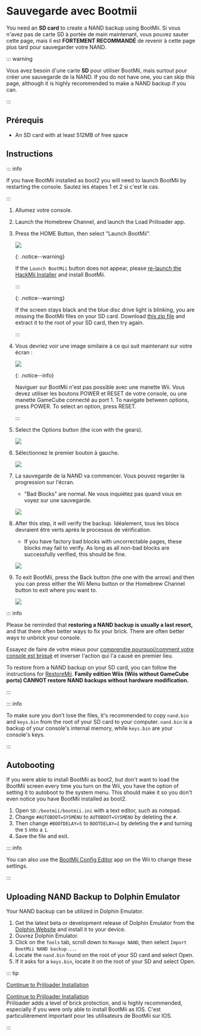 # Sauvegarde avec Bootmii

You need an **SD card** to create a NAND backup using BootMii.
Si vous n'avez pas de carte SD à portée de main maintenant, vous pouvez sauter cette page, mais il est **FORTEMENT RECOMMANDÉ** de revenir à cette page plus tard pour sauvegarder votre NAND.

::: warning

Vous avez besoin d'une carte **SD** pour utiliser BootMii, mais surtout pour créer une sauvegarde de la NAND. If you do not have one, you can skip this page, although it is highly recommended to make a NAND backup if you can.

:::

## Prérequis

- An SD card with at least 512MB of free space

## Instructions

::: info

If you have BootMii installed as boot2 you will need to launch BootMii by restarting the console. Sautez les étapes 1 et 2 si c'est le cas.

:::

1. Allumez votre console.

2. Launch the Homebrew Channel, and launch the Load Priiloader app.

3. Press the HOME Button, then select "Launch BootMii".

   ![](/images/bootmii/BootMii_HBC.png)

   {: .notice--warning}

   If the `Launch BootMii` button does not appear, please [re-launch the HackMii Installer](hackmii) and install BootMii.

   :::

   {: .notice--warning}

   If the screen stays black and the blue disc drive light is blinking, you are missing the BootMii files on your SD card. Download [this zip file](https://static.hackmii.com/bootmii_sd_files.zip) and extract it to the root of your SD card, then try again.

   :::

4. Vous devriez voir une image similaire à ce qui suit maintenant sur votre écran :

   ![](/images/bootmii/BootMii_Main.png)

   {: .notice--info}

   Naviguer sur BootMii n'est pas possible avec une manette Wii.
   Vous devez utiliser les boutons POWER et RESET de votre console, ou une manette GameCube connecté au port 1.
   To navigate between options, press POWER. To select an option, press RESET.

   :::

5. Select the Options button (the icon with the gears).

   ![](/images/bootmii/BootMii_Gears.png)

6. Sélectionnez le premier bouton à gauche.

   ![](/images/bootmii/BootMii_Backup.png)

7. La sauvegarde de la NAND va commencer. Vous pouvez regarder la progression sur l'écran.

   - "Bad Blocks" are normal. Ne vous inquiétez pas quand vous en voyez sur une sauvegarde.

   ![](/images/bootmii/BootMii_NAND_Backup.png)

8. After this step, it will verify the backup. Idéalement, tous les blocs devraient être verts après le processus de vérification.

   - If you have factory bad blocks with uncorrectable pages, these blocks may fail to verify. As long as all non-bad blocks are successfully verified, this should be fine.

   ![](/images/bootmii/BootMii_NAND_Backup_Verify.png)

9. To exit BootMii, press the Back button (the one with the arrow) and then you can press either the Wii Menu button or the Homebrew Channel button to exit where you want to.

   ![](/images/bootmii/BootMii_Return.png)

::: info

Please be reminded that <strong>restoring a NAND backup is usually a last resort,</strong> and that there often better ways to fix your brick. There are often better ways to unbrick your console.

Essayez de faire de votre mieux pour [comprendre pourquoi/comment votre console est briqué](bricks) et inverser l'action qui l'a causé en premier lieu.

To restore from a NAND backup on your SD card, you can follow the instructions for [RestoreMii](bootmiirecover).
**Family edition Wiis (Wiis without GameCube ports) CANNOT restore NAND backups without hardware modification.**

:::

::: info

To make sure you don’t lose the files, it's recommended to copy `nand.bin` and `keys.bin` from the root of your SD card to your computer. `nand.bin` is a backup of your console's internal memory, while `keys.bin` are your console's keys.

:::

## Autobooting

If you were able to install BootMii as boot2, but don't want to load the BootMii screen every time you turn on the Wii, you have the option of setting it to autoboot to the system menu. This should make it so you don't even notice you have BootMii installed as boot2.

1. Open `SD:/bootmii/bootmii.ini` with a text editor, such as notepad.
2. Change `#AUTOBOOT=SYSMENU` to `AUTOBOOT=SYSMENU` by deleting the `#`.
3. Then change `#BOOTDELAY=5` to `BOOTDELAY=1` by deleting the `#` and turning the `5` into a `1`.
4. Save the file and exit.

::: info

You can also use the [BootMii Config Editor](https://oscwii.org/library/app/BootMiiConfigurationEditor) app on the Wii to change these settings.

:::

## Uploading NAND Backup to Dolphin Emulator

Your NAND backup can be utilized in Dolphin Emulator.

1. Get the latest beta or development release of Dolphin Emulator from the [Dolphin Website](https://dolphin-emu.org/) and install it to your device.
2. Ouvrez Dolphin Emulator.
3. Click on the `Tools` tab, scroll down to `Manage NAND`, then select `Import BootMii NAND backup...`.
4. Locate the `nand.bin` found on the root of your SD card and select Open.
5. If it asks for a `keys.bin`, locate it on the root of your SD and select Open.

::: tip

[Continue to Priiloader Installation](priiloader)

[Continue to Priiloader Installation](priiloader)<br> Priiloader adds a level of brick protection, and is highly recommended, especially if you were only able to install BootMii as IOS. C'est particulièrement important pour les utilisateurs de BootMii sur IOS.

:::
